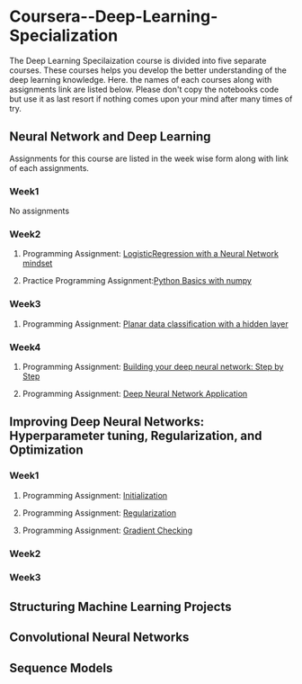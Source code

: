 # Coursera--Deep-Learning-Specialization

The Deep Learning Specilaization course is divided into five separate courses. These courses helps you develop the better understanding of the deep learning knowledge. Here. the names of each courses along with assignments link are listed below. Please don't copy the notebooks code but use it as last resort if nothing comes upon your mind after many times of try.

## Neural Network and Deep Learning

Assignments for this course are listed in the week wise form along with link of each assignments.

### Week1

 No assignments

### Week2 

1. Programming Assignment: [LogisticRegression with a Neural Network mindset](./Neural-Networks-and-Deep-Learning/Week2/Logistic_Regression_with_a_Neural_Network_mindset_v6a.ipynb)

2. Practice Programming Assignment:[Python Basics with numpy](./Neural-Networks-and-Deep-Learning/Week2/Python_Basics_With_Numpy_v3a.ipynb)

### Week3

1. Programming Assignment: [Planar data classification with a hidden layer](./Neural-Networks-and-Deep-Learning/Week3/Planar_data_classification_with_onehidden_layer_v6c.ipynb)

### Week4

1. Programming Assignment: [Building your deep neural network: Step by Step](./Neural-Networks-and-Deep-Learning/Week4/Building_your_Deep_Neural_Network_Step_by_Step_v8a.ipynb)

2. Programming Assignment: [Deep Neural Network Application](./Neural-Networks-and-Deep-Learning/Week4/Deep+Neural+Network+-+Application+v8.ipynb)
  
## Improving Deep Neural Networks: Hyperparameter tuning, Regularization, and Optimization


### Week1

 1. Programming Assignment: [Initialization](./Improving-Deep-Neural-Networks/Week1/Initialization.ipynb)

 2. Programming Assignment: [Regularization](./Improving-Deep-Neural-Networks/Week1/Regularization_v2a.ipynb)

 3. Programming Assignment: [Gradient Checking](./Improving-Deep-Neural-Networks/Week1/Gradient+Checking+v1.ipynb)

 ### Week2

 ### Week3

## Structuring Machine Learning Projects

## Convolutional Neural Networks

## Sequence Models
    

